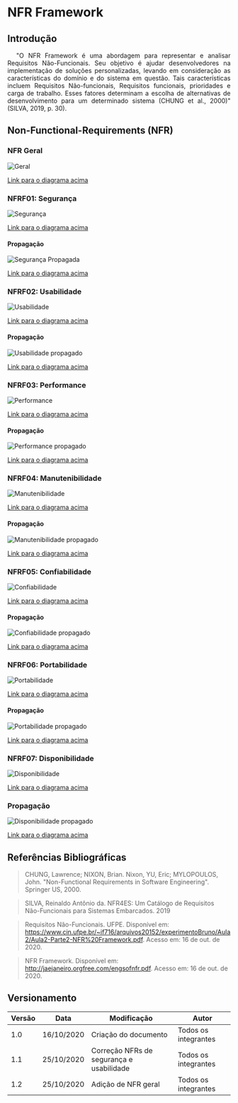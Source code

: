 # NFR Framework

## Introdução

<p style="text-indent: 20px; text-align: justify">
"O NFR Framework é uma abordagem para representar e analisar Requisitos Não-Funcionais. Seu objetivo é ajudar desenvolvedores na implementação de soluções personalizadas, levando em consideração as características do domínio e do sistema em questão. Tais características incluem Requisitos Não-funcionais, Requisitos funcionais, prioridades e carga de trabalho. Esses fatores determinam a escolha de alternativas de desenvolvimento para um determinado sistema (CHUNG et al., 2000)" (SILVA, 2019, p. 30).
</p>

## Non-Functional-Requirements (NFR)

### NFR Geral

![Geral](../assets/NFR/nfr-geral.png)

<a target="_blank" href="https://drive.google.com/file/d/1CymrFWq7DXkJBQOt1W8imcDFU9GD6wZM/view?usp=sharing">Link para o diagrama acima</a>

### NFRF01: Segurança

![Segurança](../assets/NFR/nfr-seguranca.png)

<a target="_blank" href="https://drive.google.com/file/d/1YvO-90uu9GAWKVtxOe_Ww_yqhNj6NkqY/view?usp=sharing">Link para o diagrama acima</a>

#### Propagação

![Segurança Propagada](../assets/NFR/nfr-seguranca-propagado.png)

<a target="_blank" href="https://drive.google.com/file/d/1Y4aBuNBaKcTlTsInfOFvz_hYg91oIxVG/view?usp=sharing">Link para o diagrama acima</a>

### NFRF02: Usabilidade

![Usabilidade](../assets/NFR/nfr-usabilidade.png)

<a target="_blank" href="https://drive.google.com/file/d/1rdJ6jGvDAPaN1okjqzfiyqUklDRMhlR9/view?usp=sharing">Link para o diagrama acima</a>

#### Propagação

![Usabilidade propagado](../assets/NFR/nfr-usabilidade-propagado.png)

<a target="_blank" href="https://drive.google.com/file/d/1bTE7Osr04B53fs062FVzH1gY_JC1zhRW/view?usp=sharing">Link para o diagrama acima</a>

### NFRF03: Performance

![Performance](../assets/NFR/nfr-performance.png)

<a target="_blank" href="https://drive.google.com/file/d/1RC26J6CAjR6LHPda911ydGsrL_oPA-hN/view?usp=sharing">Link para o diagrama acima</a>

#### Propagação

![Performance propagado](../assets/NFR/nfr-performance-propagado.png)

<a target="_blank" href="https://drive.google.com/file/d/1QSKeW27wmbd1107H007y4dxb8VclI4JJ/view?usp=sharing">Link para o diagrama acima</a>

### NFRF04: Manutenibilidade

![Manutenibilidade](../assets/NFR/nfr-manutenibilidade.png)

<a target="_blank" href="https://drive.google.com/file/d/1JnBFCivc1qilXlacmVW5V1bvYiFbSkMf/view?usp=sharing">Link para o diagrama acima</a>

#### Propagação

![Manutenibilidade propagado](../assets/NFR/nfr-manutenibilidade-propagado.png)

<a target="_blank" href="https://drive.google.com/file/d/1WEQGzwVrGuZjD0ati1zOrsRPr6EcAP4r/view?usp=sharing">Link para o diagrama acima</a>

### NFRF05: Confiabilidade

![Confiabilidade](../assets/NFR/nfr-confiabilidade.png)

<a target="_blank" href="https://drive.google.com/file/d/1XJBaXNbK95l0oA8lOVJCj_NcVWVj7776/view?usp=sharing">Link para o diagrama acima</a>

#### Propagação

![Confiabilidade propagado](../assets/NFR/nfr-confiabilidade-propagado.png)

<a target="_blank" href="https://drive.google.com/file/d/1ZhpfJ6yG6ey2_LWZ8tublWli4Vm9Gfds/view?usp=sharing">Link para o diagrama acima</a>

### NFRF06: Portabilidade

![Portabilidade](../assets/NFR/nfr-portabilidade.png)

<a target="_blank" href="https://drive.google.com/file/d/1HNwoe11CxEr8zMn7jLtGfOLyyUxG1uDG/view?usp=sharing">Link para o diagrama acima</a>

#### Propagação

![Portabilidade propagado](../assets/NFR/nfr-portabilidade-propagado.png)

<a target="_blank" href="https://drive.google.com/file/d/1CFbSGVwxsCWHxndWpqoIyT2UPOoEnfG1/view?usp=sharing">Link para o diagrama acima</a>


### NFRF07: Disponibilidade

![Disponibilidade](../assets/NFR/nfr-disponibilidade.png)

<a target="_blank" href="https://drive.google.com/file/d/1LPbGeLXMi3zSWu9J-YH4-SDGxJSjYZPM/view?usp=sharing">Link para o diagrama acima</a>

### Propagação

![Disponibilidade propagado](../assets/NFR/nfr-disponibilidade-propagado.png)

<a target="_blank" href="https://drive.google.com/file/d/1E-tE8mrPZeb1pJxAzgqK9RTg8UG_3xCt/view?usp=sharing">Link para o diagrama acima</a>


## Referências Bibliográficas

>CHUNG, Lawrence; NIXON, Brian. Nixon, YU, Eric; MYLOPOULOS, John. "Non-Functional Requirements in Software Engineering". Springer US, 2000.

> SILVA, Reinaldo Antônio da. NFR4ES: Um Catálogo de Requisitos Não-Funcionais para Sistemas Embarcados. 2019

>Requisitos Não-Funcionais. UFPE. Disponível em: https://www.cin.ufpe.br/~if716/arquivos20152/experimentoBruno/Aula2/Aula2-Parte2-NFR%20Framework.pdf. Acesso em: 16 de out. de 2020.

>NFR Framework. Disponível em: http://jaejaneiro.orgfree.com/engsofnfr.pdf. Acesso em: 16 de out. de 2020.

## Versionamento
| Versão | Data | Modificação | Autor |
|--|--|--|--|
| 1.0 | 16/10/2020 | Criação do documento | Todos os integrantes |
| 1.1 | 25/10/2020 | Correção NFRs de segurança e usabilidade | Todos os integrantes |
| 1.2 | 25/10/2020 | Adição de NFR geral | Todos os integrantes |
